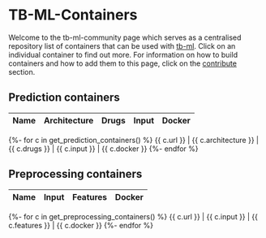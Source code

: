 # TB-ML-Containers

Welcome to the tb-ml-community page which serves as a centralised repository list of containers that can be used with [tb-ml](https://github.com/jodyphelan/tb-ml). Click on an individual container to find out more. For information on how to build containers and how to add them to this page, click on the [contribute](/contribute) section.

## Prediction containers

Name | Architecture | Drugs | Input | Docker 
------------ | ------------- | ------------ | ------------ | ------------
{%- for c in get_prediction_containers() %}
{{ c.url }} | {{ c.architecture }}  | {{ c.drugs }} | {{ c.input }} | {{ c.docker }}
{%- endfor %}

## Preprocessing containers

Name | Input | Features | Docker 
------------ | ------------- | ------------ | ------------
{%- for c in get_preprocessing_containers() %}
{{ c.url }} | {{ c.input }}  | {{ c.features }} | {{ c.docker }}
{%- endfor %}